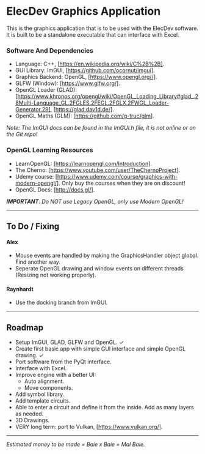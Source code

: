 # ElecDev Graphics Application

This is the graphics application that is to be used with the ElecDev software.  It is built to be a standalone executable that can interface with Excel.

### Software And Dependencies

* Language: C++, [https://en.wikipedia.org/wiki/C%2B%2B].  
* GUI Library: ImGUI, [https://github.com/ocornut/imgui].  
* Graphics Backend: OpenGL, [https://www.opengl.org//].  
* GLFW (Window): [https://www.glfw.org/].  
* OpenGL Loader (GLAD): [https://www.khronos.org/opengl/wiki/OpenGL_Loading_Library#glad_.28Multi-Language_GL.2FGLES.2FEGL.2FGLX.2FWGL_Loader-Generator.29], [https://glad.dav1d.de/].
* OpenGL Maths (GLM): [https://github.com/g-truc/glm].

*Note: The ImGUI docs can be found in the ImGUI.h file, it is not online or on the Git repo!*

### OpenGL Learning Resources

* LearnOpenGL: [https://learnopengl.com/Introduction].
* The Cherno: [https://www.youtube.com/user/TheChernoProject].
* Udemy course: [https://www.udemy.com/course/graphics-with-modern-opengl/].  Only buy the courses when they are on discount!
* OpenGL Docs: [http://docs.gl/].

***IMPORTANT**: Do NOT use Legacy OpenGL, only use Modern OpenGL!*

---

## To Do / Fixing

#### Alex
* Mouse events are handled by making the GraphicsHandler object global.  Find another way.
* Seperate OpenGL drawing and window events on different threads (Resizing not working properly).

#### Raynhardt 
* Use the docking branch from ImGUI.

---

## Roadmap

* Setup ImGUI, GLAD, GLFW and OpenGL. ✓
* Create first basic app with simple GUI interface and simple OpenGL drawing. ✓
* Port software from the PyQt interface.
* Interface with Excel.
* Improve engine with a better UI:
  * Auto alignment.
  * Move components.
* Add symbol library.
* Add template circuits.
* Able to enter a circuit and define it from the inside.  Add as many layers as needed.
* 3D Drawings.
* VERY long term: port to Vulkan, [https://www.vulkan.org/].

---

*Estimated money to be made = Baie x Baie = Mal Baie.*
